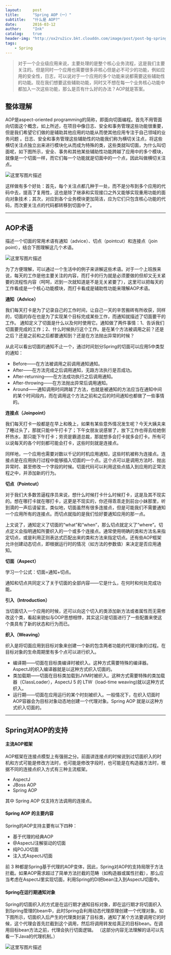 ```yaml
---
layout:     post
title:      "Spring AOP（一）"
subtitle:   "什么是 AOP?"
date:       2016-03-12
author:     "Ink"
catalog:    true
header-img: "http://ox2ru2icv.bkt.clouddn.com/image/post/post-bg-spring.jpg"
tags:
    - Spring
---
```


> 对于一个企业级应用来说，主要处理的是整个核心业务流程，这是我们主要关注的。但是同时一个应用也需要很多非核心但是必不可少的功能，例如应用的安全性，日志，可以说对于一个应用的多个功能来说都需要这些辅助性的功能。现在我们想要这些辅助功能，同时又不想在每一个业务核心功能中都加入一次这些功能，那么是否有什么好的办法？AOP就是答案。

## 整体理解
AOP是aspect-oriented programming的简称，即面向切面编程。首先不用管面向切面这个概念，如上所述，在项目中像日志、安全和事务管理这些功能很重要，但是我们希望它们做的是辅助其他应用的功能从而使其他应用专注于自己领域的业务问题 。日志、安全和事务管理这些辅助性的功能我们称为横切关注点，将这些横切关注点独立出来进行模块化从而成为特殊的类，这些类就叫切面，为什么叫切面呢，如下图所示，安全、事务和其他某些辅助性功能跨越了应用中的多个模块，就像是一个切面一样，而它们每一个功能就是切面中的一个点，因此叫做横切关注点。

![这里写图片描述](http://img.blog.csdn.net/20160311225845822)

这样做有多个好处：首先，每个关注点都几种于一处，而不是分布到多个应用的代码中去，提高了复用性，这也是除了继承和实现接口之外又能够实现重用功能的面向对象技术；其次，对应到各个业务模块更加简洁，应为它们只包含核心功能的代码，而次要关注点的代码都转移到切面中了。

---

## AOP术语
描述一个切面的常用术语有通知（advice）、切点（pointcut）和连接点（join point），结合下图理解这几个术语。

![这里写图片描述](http://img.blog.csdn.net/20160311231111249)

为了方便理解，可以通过一个生活中的例子来讲解这些术语。对于一个上班族来说，每天的工作是他主要关注的内容，而打卡的行为就是必须要做的但却又无关紧要的流程性内容（呵呵，迟到一次就知道是不是无关紧要了），这里可以把每天的工作看成是一个核心功能模块，而打卡看成是辅助性功能来理解AOP术语。

**通知（Advice）**

我们每天打卡是为了记录自己的工作时间，让自己一天的辛苦搬砖有所收获，同样的，切面的存在也是为了实现某个目标完成某些工作，而通知就描述了切面要干的工作。
通知定义了切面是什么以及何时使用它。通知做了两件事情：1、告诉我们切面要完成的工作；2、什么时候执行这个工作。是在某个方法被调用之前？还是之后？还是之前和之后都要通知到？还是在方法抛出异常的时候？

从此可以看出切面的通知不止一个，通过时间划分Spring的切面可以应用5中类型的通知：

- Before——在方法被调用之前调用通知通知。
- After——在方法完成之后调用通知，无路方法执行是否成功。
- After-returning——在方法成功执行之后调用通知。
- After-throwing——在方法抛出异常后调用通知。
- Around——通知调用时间跨越了方法，也就是被通知的方法应当在通知中间的某个时间段内，而在调用这个方法之前和之后的时间通知也都做了一些事情的。

**连接点（Joinpoint）**

我们每天打卡一般都是在早上和晚上，如果有某些意外情况发生呢？今天大姨夫来了睡过头了，那就只能中午打卡了；下午女朋友说感冒了，放下工作也得去给她倒杯热水，那只能下午打卡；劳资是霸道总裁，那就想多会打卡就多会打卡。所有可以说每天的各个时刻都可能会打卡，这些时刻就是连接点。

同样地，一个应用也需要对数以千记的时机应用通知，这些时机被称为连接点。连接点是在应用执行过程中能够插入切面的一个点。这个点可以是调用方法时、抛出异常时、甚至修改一个字段的时候。切面代码可以利用这些点插入到应用的正常流程之中，并添加新的行为。

**切点（Pointcut）**

对于我们大多数苦逼程序员来说，想什么时候打卡什么时候打卡，这是及其不现实的。想在哪打卡就在哪打卡，这更是不现实的，你还得乖乖走到前台小妹那里，听到滴的一声后请留言。类似地，切面虽然有很多连接点，但是可能我们不需要通知一个应用所有的连接点。而切点就指的是我们恰好要通知应用的那一点。

上文说了，通知定义了切面的“what”和“when”，那么切点就定义了“where”。切点定义会指明通知所要织入的一个或多个连接点。通常使用明确的类和方法名来指定切点，或是利用正则表达式匹配出来的类和方法来指定切点。还有些AOP框架允许创建动态切点，即根据运行时的情况（如方法的参数值）来决定是否应用通知。

**切面（Aspect）**

学习一个公式：切面=通知+切点。

通知和切点共同定义了关于切面的全部内容——它是什么，在何时和何处完成功能。

**引入（Introduction）**

当切面切入一个应用的时候，还可以向这个切入的类添加新方法或者属性而无需修改这个类，看起来貌似与OOP思想相悖，其实这只是切面进行了一些配置来使这个类具有了新的状态和行为而已。

**织入（Weaving）**

织入是将切面应用到目标对象来创建一个新的包含两者功能的代理对象的过程。在目标对象的生命周期里有多个点可以进行织入。

- 编译期——切面在目标类编译时被织入。这种方式需要特殊的编译器。AspectJ的织入编译器就是以这种方式织入切面的。
- 类加载期——切面在目标类加载到JVM时被织入。这种方式需要特殊的类加载器（ClassLoader），AspectJ 5 的 LTW（load-time weaving)就以这种方式织入。
- 运行期——切面在应用运行的某个时刻被织入。一般情况下，在织入切面时AOP容器会为目标对象动态地创建一个代理对象。Spring AOP 就是以这种方式织入切面的。

---

## Spring对AOP的支持
#### 主流AOP框架
AOP框架在连接点模型上有强弱之分。前面讲连接点的时候说到过切面织入的时机和方式可能是修改方法时，也可能是修改字段时，也可能是在构造器方法时，根据不同的连接点织入方式有三种主流框架。

- AspectJ
- JBoss AOP
- Spring AOP

其中 Spring AOP 仅支持方法调用的连接点。
#### Spring AOP 的主要内容
Spring的AOP支持主要有以下四种：

- 基于代理的经典AOP
- @AspectJ注解驱动的切面
- 纯POJO切面
- 注入式AspectJ切面

前 3 种都是Spring基于代理的AOP变体，因此，Spring对AOP的支持局限于方法拦截。如果AOP需求超过了简单方法拦截的范畴（如构造器或属性拦截），那么应当考虑在AspectJ里实现切面，利用Spring的DI把bean注入到AspectJ切面中。

#### Spring在运行期通知对象
Spring的切面织入的方式是在运行期才通知目标对象，即在运行期才将切面织入到Spring管理的bean中，此时Spring会利用动态代理原理创建一个代理对象。如下图所示，切面织入后产生的代理类封装了目标类，通知了某个方法要调用它的时候，这个代理会首先拦截到这个调用，然后将调用转发给真正的目标bean。在调用目标bean方法之前，代理会执行切面逻辑。
（这部分内容无法理解的话可以先看一下Java的代理机制。）

![这里写图片描述](http://img.blog.csdn.net/20160312011613426)
